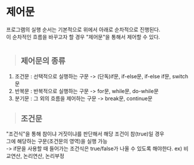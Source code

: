 # 제어문
프로그램의 실행 순서는 기본적으로 위에서 아래로 순차적으로 진행된다.   
이 순차적인 흐름을 바꾸고자 할 경우 "제어문"을 통해서 제어할 수 있다.   
#
> ## 제어문의 종류
1. 조건문 : 선택적으로 실행하는 구문 -> (단독)if문, if-else문, if-else if문, switch문   
2. 반복문 : 반복적으로 실행하는 구문 -> for문, while문, do-while문   
3. 분기문 : 그 외의 흐름을 제어하는 구문 -> break문, continue문   
    
    
> ## 조건문
"조건식"을 통해 참이냐 거짓이냐를 판단해서 해당 조건이 참(true)일 경우    
그에 해당하는 구문(조건문의 영역)을 실행 가능   
-> if문을 사용할 때 들어가는 조건식은 true/false가 나올 수 있도록 해야한다. ex) 비교연산, 논리연산, 논리부정    
